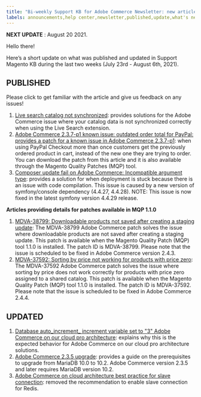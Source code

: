 ```yaml
---
title: "Bi-weekly Support KB for Adobe Commerce Newsletter: new articles and updates"
labels: announcements,help center,newsletter,published,update,what's new,Magento,Adobe Commerce
---
```


 **NEXT UPDATE** : August 20 2021.

Hello there!

Here’s a short update on what was published and updated in Support Magento KB during the last two weeks (July 23rd - August 6th, 2021).


## PUBLISHED

Please click to get familiar with the article and give us feedback on any issues!

1. [Live search catalog not synchronized](https://support.magento.com/hc/en-us/articles/4405637804301-Live-search-catalog-not-synchronized): provides solutions for the Adobe Commerce issue where your catalog data is not synchronized correctly when using the Live Search extension.
1. [Adobe Commerce 2.3.7-p1 known issue: outdated order total for PayPal: provides a patch for a known issue in Adobe Commerce 2.3.7-p1](https://support.magento.com/hc/en-us/articles/4405999788685-Adobe-Commerce-2-3-7-p1-known-issue-outdated-order-total-for-PayPal): when using PayPal Checkout more than once customers get the previously ordered product in cart, instead of the new one they are trying to order. You can download the patch from this article and it is also available through the Magento Quality Patches (MQP) tool.
1. [Composer update fail on Adobe Commerce: Incompatible argument type](https://support.magento.com/hc/en-us/articles/4405954078221): provides a solution for when deployment is stuck because there is an issue with code compilation. This issue is caused by a new version of symfony/console dependency (4.4.27, 4.4.28).
 NOTE: This issue is now fixed in the latest symfony version 4.4.29 release.

  **Articles providing details for patches available in MQP 1.1.0**

1. [MDVA-38799: Downloadable products not saved after creating a staging update](https://support.magento.com/hc/en-us/articles/4406458380045-MDVA-38799-Downloadable-products-not-saved-after-creating-a-staging-update): The MDVA-38799 Adobe Commerce patch solves the issue where downloadable products are not saved after creating a staging update. This patch is available when the Magento Quality Patch (MQP) tool 1.1.0 is installed. The patch ID is MDVA-38799. Please note that the issue is scheduled to be fixed in Adobe Commerce version 2.4.3.
1. [MDVA-37592: Sorting by price not working for products with price zero](https://support.magento.com/hc/en-us/articles/360026909791): The MDVA-37592 Adobe Commerce patch solves the issue where sorting by price does not work correctly for products with price zero assigned to a shared catalog. This patch is available when the Magento Quality Patch (MQP) tool 1.1.0 is installed. The patch ID is MDVA-37592. Please note that the issue is scheduled to be fixed in Adobe Commerce 2.4.4.


## UPDATED

1. [Database auto_increment_ increment variable set to "3" Adobe Commerce on our cloud pro architecture](https://support.magento.com/hc/en-us/articles/360026909791): explains why this is the expected behavior for Adobe Commerce on our cloud pro architecture solutions.
1. [Adobe Commerce 2.3.5 upgrade](https://support.magento.com/hc/en-us/articles/360048389631-Adobe-Commerce-2-3-5-upgrade-compact-to-dynamic-tables): provides a guide on the prerequisites to upgrade from MariaDB 10.0 to 10.2. Adobe Commerce version 2.3.5 and later requires MariaDB version 10.2.
1. [Adobe Commerce on cloud architecture best practice for slave connection](https://support.magento.com/hc/en-us/articles/360049045351): removed the recommendation to enable slave connection for Redis.
